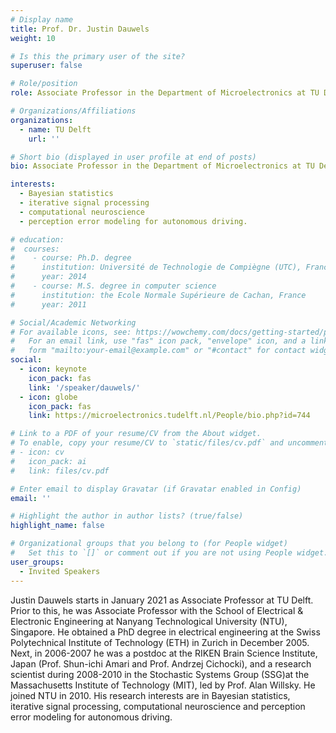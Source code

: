 ```yaml
---
# Display name
title: Prof. Dr. Justin Dauwels
weight: 10

# Is this the primary user of the site?
superuser: false

# Role/position
role: Associate Professor in the Department of Microelectronics at TU Delft

# Organizations/Affiliations
organizations:
  - name: TU Delft
    url: ''

# Short bio (displayed in user profile at end of posts)
bio: Associate Professor in the Department of Microelectronics at TU Delft, the Netherlands

interests:
  - Bayesian statistics
  - iterative signal processing
  - computational neuroscience 
  - perception error modeling for autonomous driving.

# education:
#  courses:
#    - course: Ph.D. degree
#      institution: Université de Technologie de Compiègne (UTC), France
#      year: 2014
#    - course: M.S. degree in computer science
#      institution: the Ecole Normale Supérieure de Cachan, France
#      year: 2011

# Social/Academic Networking
# For available icons, see: https://wowchemy.com/docs/getting-started/page-builder/#icons
#   For an email link, use "fas" icon pack, "envelope" icon, and a link in the
#   form "mailto:your-email@example.com" or "#contact" for contact widget.
social:
  - icon: keynote
    icon_pack: fas
    link: '/speaker/dauwels/'
  - icon: globe
    icon_pack: fas
    link: https://microelectronics.tudelft.nl/People/bio.php?id=744

# Link to a PDF of your resume/CV from the About widget.
# To enable, copy your resume/CV to `static/files/cv.pdf` and uncomment the lines below.
# - icon: cv
#   icon_pack: ai
#   link: files/cv.pdf

# Enter email to display Gravatar (if Gravatar enabled in Config)
email: ''

# Highlight the author in author lists? (true/false)
highlight_name: false

# Organizational groups that you belong to (for People widget)
#   Set this to `[]` or comment out if you are not using People widget.
user_groups:
  - Invited Speakers
---
```

Justin Dauwels starts in January 2021 as Associate Professor at TU Delft. Prior to this, he was Associate Professor with the School of Electrical & Electronic Engineering at Nanyang Technological University (NTU), Singapore. He obtained a PhD degree in electrical engineering at the Swiss Polytechnical Institute of Technology (ETH) in Zurich in December 2005. Next, in 2006-2007 he was a postdoc at the RIKEN Brain Science Institute, Japan (Prof. Shun-ichi Amari and Prof. Andrzej Cichocki), and a research scientist during 2008-2010 in the Stochastic Systems Group (SSG)at the Massachusetts Institute of Technology (MIT), led by Prof. Alan Willsky. He joined NTU in 2010. His research interests are in Bayesian statistics, iterative signal processing, computational neuroscience and perception error modeling for autonomous driving.
